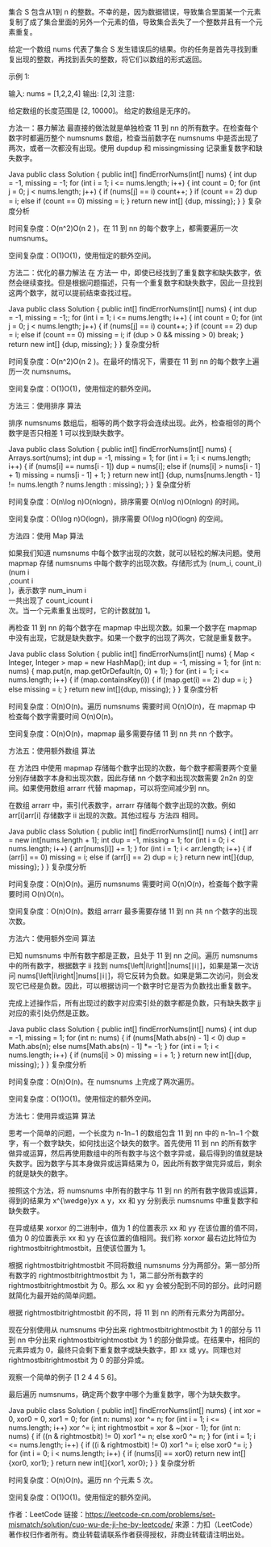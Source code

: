 集合 S 包含从1到 n 的整数。不幸的是，因为数据错误，导致集合里面某一个元素复制了成了集合里面的另外一个元素的值，导致集合丢失了一个整数并且有一个元素重复。

给定一个数组 nums 代表了集合 S 发生错误后的结果。你的任务是首先寻找到重复出现的整数，再找到丢失的整数，将它们以数组的形式返回。

示例 1:

输入: nums = [1,2,2,4]
输出: [2,3]
注意:

给定数组的长度范围是 [2, 10000]。
给定的数组是无序的。


方法一：暴力解法
最直接的做法就是单独检查 11 到 nn 的所有数字。在检查每个数字时都遍历整个 numsnums 数组，检查当前数字在 numsnums 中是否出现了两次，或者一次都没有出现。使用 dupdup 和 missingmissing 记录重复数字和缺失数字。

Java
public class Solution {
    public int[] findErrorNums(int[] nums) {
        int dup = -1, missing = -1;
        for (int i = 1; i <= nums.length; i++) {
            int count = 0;
            for (int j = 0; j < nums.length; j++) {
                if (nums[j] == i)
                    count++;
            }
            if (count == 2)
                dup = i;
            else if (count == 0)
                missing = i;
        }
        return new int[] {dup, missing};
    }
}
复杂度分析

时间复杂度：O(n^2)O(n 
2
 )，在 11 到 nn 的每个数字上，都需要遍历一次 numsnums。

空间复杂度：O(1)O(1)，使用恒定的额外空间。

方法二：优化的暴力解法
在 方法一 中，即使已经找到了重复数字和缺失数字，依然会继续查找。但是根据问题描述，只有一个重复数字和缺失数字，因此一旦找到这两个数字，就可以提前结束查找过程。

Java
public class Solution {
    public int[] findErrorNums(int[] nums) {
        int dup = -1, missing = -1;;
        for (int i = 1; i <= nums.length; i++) {
            int count = 0;
            for (int j = 0; j < nums.length; j++) {
                if (nums[j] == i)
                    count++;
            }
            if (count == 2)
                dup = i;
            else if (count == 0)
                missing = i;
            if (dup > 0 && missing > 0)
                break;
        }
        return new int[] {dup, missing};
    }
}
复杂度分析

时间复杂度：O(n^2)O(n 
2
 )。在最坏的情况下，需要在 11 到 nn 的每个数字上遍历一次 numsnums。

空间复杂度：O(1)O(1)，使用恒定的额外空间。

方法三：使用排序
算法

排序 numsnums 数组后，相等的两个数字将会连续出现。此外，检查相邻的两个数字是否只相差 1 可以找到缺失数字。

Java
public class Solution {
    public int[] findErrorNums(int[] nums) {
        Arrays.sort(nums);
        int dup = -1, missing = 1;
        for (int i = 1; i < nums.length; i++) {
            if (nums[i] == nums[i - 1])
                dup = nums[i];
            else if (nums[i] > nums[i - 1] + 1)
                missing = nums[i - 1] + 1;
        }
        return new int[] {dup, nums[nums.length - 1] != nums.length ? nums.length : missing};
    }
}
复杂度分析

时间复杂度：O(n\log n)O(nlogn)，排序需要 O(n\log n)O(nlogn) 的时间。

空间复杂度：O(\log n)O(logn)，排序需要 O(\log n)O(logn) 的空间。

方法四：使用 Map
算法

如果我们知道 numsnums 中每个数字出现的次数，就可以轻松的解决问题。使用 mapmap 存储 numsnums 中每个数字的出现次数。存储形式为 (num_i, count_i)(num 
i
​	
 ,count 
i
​	
 )，表示数字 num_inum 
i
​	
  一共出现了 count_icount 
i
​	
  次。当一个元素重复出现时，它的计数就加 1。

再检查 11 到 nn 的每个数字在 mapmap 中出现次数。如果一个数字在 mapmap 中没有出现，它就是缺失数字。如果一个数字的出现了两次，它就是重复数字。

Java
public class Solution {
    public int[] findErrorNums(int[] nums) {
        Map < Integer, Integer > map = new HashMap();
        int dup = -1, missing = 1;
        for (int n: nums) {
            map.put(n, map.getOrDefault(n, 0) + 1);
        }
        for (int i = 1; i <= nums.length; i++) {
            if (map.containsKey(i)) {
                if (map.get(i) == 2)
                    dup = i;
            } else
                missing = i;
        }
        return new int[]{dup, missing};
    }
}
复杂度分析

时间复杂度：O(n)O(n)。遍历 numsnums 需要时间 O(n)O(n)，在 mapmap 中检查每个数字需要时间 O(n)O(n)。

空间复杂度：O(n)O(n)，mapmap 最多需要存储 11 到 nn 共 nn 个数字。

方法五：使用额外数组
算法

在 方法四 中使用 mapmap 存储每个数字出现的次数，每个数字都需要两个变量分别存储数字本身和出现次数，因此存储 nn 个数字和出现次数需要 2n2n 的空间。如果使用数组 arrarr 代替 mapmap，可以将空间减少到 nn。

在数组 arrarr 中，索引代表数字，arrarr 存储每个数字出现的次数。例如 arr[i]arr[i] 存储数字 ii 出现的次数。其他过程与 方法四 相同。

Java
public class Solution {
    public int[] findErrorNums(int[] nums) {
        int[] arr = new int[nums.length + 1];
        int dup = -1, missing = 1;
        for (int i = 0; i < nums.length; i++) {
            arr[nums[i]] += 1;
        }
        for (int i = 1; i < arr.length; i++) {
            if (arr[i] == 0)
                missing = i;
            else if (arr[i] == 2)
                dup = i;
        }
        return new int[]{dup, missing};
    }
}
复杂度分析

时间复杂度：O(n)O(n)。遍历 numsnums 需要时间 O(n)O(n)，检查每个数字需要时间 O(n)O(n)。

空间复杂度：O(n)O(n)。数组 arrarr 最多需要存储 11 到 nn 共 nn 个数字的出现次数。

方法六：使用额外空间
算法

已知 numsnums 中所有数字都是正数，且处于 11 到 nn 之间。遍历 numsnums 中的所有数字，根据数字 ii 找到 nums[\left|i\right|]nums[∣i∣]，如果是第一次访问 nums[\left|i\right|]nums[∣i∣]，将它反转为负数。如果是第二次访问，则会发现它已经是负数。因此，可以根据访问一个数字时它是否为负数找出重复数字。

完成上述操作后，所有出现过的数字对应索引处的数字都是负数，只有缺失数字 jj 对应的索引处仍然是正数。

Java
public class Solution {
    public int[] findErrorNums(int[] nums) {
        int dup = -1, missing = 1;
        for (int n: nums) {
            if (nums[Math.abs(n) - 1] < 0)
                dup = Math.abs(n);
            else
                nums[Math.abs(n) - 1] *= -1;
        }
        for (int i = 1; i < nums.length; i++) {
            if (nums[i] > 0)
                missing = i + 1;
        }
        return new int[]{dup, missing};
    }
}
复杂度分析

时间复杂度：O(n)O(n)。在 numsnums 上完成了两次遍历。

空间复杂度：O(1)O(1)。使用恒定的额外空间。

方法七：使用异或运算
算法

思考一个简单的问题，一个长度为 n-1n−1 的数组包含 11 到 nn 中的 n-1n−1 个数字，有一个数字缺失，如何找出这个缺失的数字。首先使用 11 到 nn 的所有数字做异或运算，然后再使用数组中的所有数字与这个数字异或，最后得到的值就是缺失数字。因为数字与其本身做异或运算结果为 0，因此所有数字做完异或后，剩余的就是缺失的数字。

按照这个方法，将 numsnums 中所有的数字与 11 到 nn 的所有数字做异或运算，得到的结果为 x^{\wedge}yx 
∧
 y，xx 和 yy 分别表示 numsnums 中重复数字和缺失数字。

在异或结果 xorxor 的二进制中，值为 1 的位置表示 xx 和 yy 在该位置的值不同，值为 0 的位置表示 xx 和 yy 在该位置的值相同。我们称 xorxor 最右边比特位为 rightmostbitrightmostbit，且使该位置为 1。

根据 rightmostbitrightmostbit 不同将数组 numsnums 分为两部分。第一部分所有数字的 rightmostbitrightmostbit 为 1，第二部分所有数字的 rightmostbitrightmostbit 为 0。那么 xx 和 yy 会被分配到不同的部分。此时问题就简化为最开始的简单问题。

根据 rightmostbitrightmostbit 的不同，将 11 到 nn 的所有元素分为两部分。

现在分别使用从 numsnums 中分出来 rightmostbitrightmostbit 为 1 的部分与 11 到 nn 中分出来 rightmostbitrightmostbit 为 1 的部分做异或。在结果中，相同的元素异或为 0，最终只会剩下重复数字或缺失数字，即 xx 或 yy。同理也对 rightmostbitrightmostbit 为 0 的部分异或。

观察一个简单的例子 [1 2 4 4 5 6]。



最后遍历 numsnums，确定两个数字中哪个为重复数字，哪个为缺失数字。

Java
public class Solution {
    public int[] findErrorNums(int[] nums) {
        int xor = 0, xor0 = 0, xor1 = 0;
        for (int n: nums)
            xor ^= n;
        for (int i = 1; i <= nums.length; i++)
            xor ^= i;
        int rightmostbit = xor & ~(xor - 1);
        for (int n: nums) {
            if ((n & rightmostbit) != 0)
                xor1 ^= n;
            else
                xor0 ^= n;
        }
        for (int i = 1; i <= nums.length; i++) {
            if ((i & rightmostbit) != 0)
                xor1 ^= i;
            else
                xor0 ^= i;
        }
        for (int i = 0; i < nums.length; i++) {
            if (nums[i] == xor0)
                return new int[]{xor0, xor1};
        }
        return new int[]{xor1, xor0};
    }
}
复杂度分析

时间复杂度：O(n)O(n)。遍历 nn 个元素 5 次。

空间复杂度：O(1)O(1)。使用恒定的额外空间。

作者：LeetCode
链接：https://leetcode-cn.com/problems/set-mismatch/solution/cuo-wu-de-ji-he-by-leetcode/
来源：力扣（LeetCode）
著作权归作者所有。商业转载请联系作者获得授权，非商业转载请注明出处。